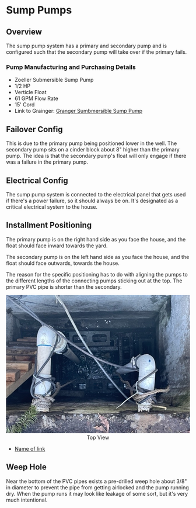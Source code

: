 # Sump Pumps

## Overview
The sump pump system has a primary and secondary pump and is configured such that the secondary pump will take over if the primary fails.  

### Pump Manufacturing and Purchasing Details
- Zoeller Submersible Sump Pump
- 1/2 HP
- Verticle Float
- 61 GPM Flow Rate
- 15' Cord
- Link to Grainger: [Granger Sumbmersible Sump Pump](https://www.grainger.com/product/2P550)



## Failover Config
This is due to the primary pump being positioned lower in the well.  The secondary pump sits on a cinder block about 8" higher than the primary pump.  The idea is that the secondary pump's float will only engage if there was a failure in the primary pump.  

## Electrical Config
The sump pump system is connected to the electrical panel that gets used if there's a power failure, so it should always be on.  It's designated as a critical electrical system to the house. 

## Installment Positioning
The primary pump is on the right hand side as you face the house, and the float should face inward towards the yard.  

The secondary pump is on the left hand side as you face the house, and the float should face outwards, towards the house.  

The reason for the specific positioning has to do with aligning the pumps to the different lengths of the connecting pumps sticking out at the top.  The primary PVC pipe is shorter than the secondary.  

<p 
	align="center">
<! <img src="https://www.pdx-i.net" -->
	<img src="./sump-pumps-1.jpg"``
	<em>Top View</em>
</p>

- [Name of link](https://www.pdx-i.net)

## Weep Hole 
Near the bottom of the PVC pipes exists a pre-drilled weep hole about 3/8" in diameter to prevent the pipe from getting airlocked and the pump running dry.  When the pump runs it may look like leakage of some sort, but it's very much intentional.  



